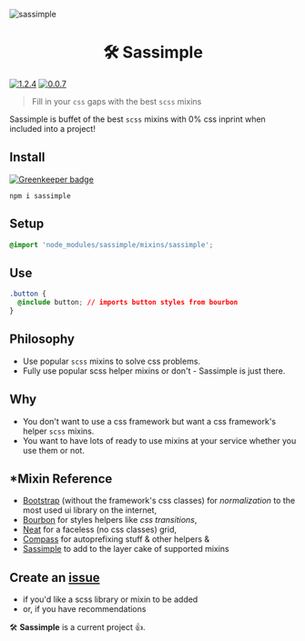 ![sassimple](https://cloud.githubusercontent.com/assets/1074042/18115410/166c989e-6ef4-11e6-85ef-6e5cf28ebe1b.jpg)

<h1 align="center"> 🛠 Sassimple</h1>

[![1.2.4](https://badge.fury.io/js/sassimple.svg)](https://badge.fury.io/js/sassimple)
[![0.0.7](https://badge.fury.io/bo/sassimple.svg)](https://badge.fury.io/bo/sassimple)

> Fill in your `css` gaps with the best `scss` mixins

Sassimple is buffet of the best `scss` mixins with 0% css inprint when included into a project!

## Install

[![Greenkeeper badge](https://badges.greenkeeper.io/yowainwright/sassimple.svg)](https://greenkeeper.io/)

```
npm i sassimple
```

## Setup

```css
@import 'node_modules/sassimple/mixins/sassimple';
```

## Use

```css
.button {
  @include button; // imports button styles from bourbon
}
```

## Philosophy

- Use popular `scss` mixins to solve css problems.
- Fully use popular scss helper mixins or don't - Sassimple is just there.

## Why

- You don't want to use a css framework but want a css framework's helper `scss` mixins.
- You want to have lots of ready to use mixins at your service whether you use them or not.

## \*Mixin Reference

- [Bootstrap](http://getbootstrap.com/) (without the framework's css classes) for _normalization_ to the most used ui library on the internet,
- [Bourbon](http://bourbon.io/) for styles helpers like _css transitions_,
- [Neat](http://neat.bourbon.io/) for a faceless (no css classes) grid,
- [Compass](http://compass-style.org/) for autoprefixing stuff & other helpers &
- [Sassimple](https://github.com/yowainwright/sassimple/tree/master/mixins) to add to the layer cake of supported mixins

## Create an [issue](https://github.com/yowainwright/sassimple/issues)
- if you'd like a scss library or mixin to be added
- or, if you have recommendations

🛠 **Sassimple** is a current project 👍.
